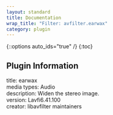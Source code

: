 ```yaml
---
layout: standard
title: Documentation
wrap_title: "Filter: avfilter.earwax"
category: plugin
---
```

{::options auto_ids="true" /}
{:toc}

## Plugin Information

title: earwax  
media types:
Audio  
description: Widen the stereo image.  
version: Lavfi6.41.100  
creator: libavfilter maintainers  
